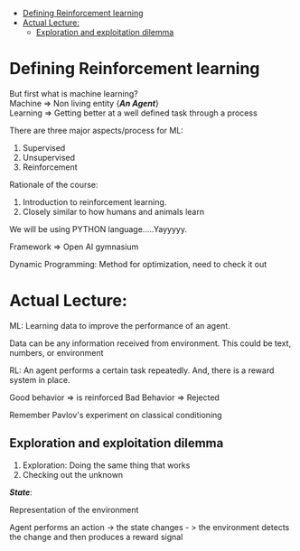 - [Defining Reinforcement learning](#defining-reinforcement-learning)
- [Actual Lecture:](#actual-lecture)
  - [Exploration and exploitation dilemma](#exploration-and-exploitation-dilemma)

# Defining Reinforcement learning

But first what is machine learning? \
Machine => Non living entity {***An Agent***}\
Learning => Getting better at a well defined task through a process

There are three major aspects/process for ML:

1.  Supervised
2.  Unsupervised
3.  Reinforcement

Rationale of the course:
1. Introduction to reinforcement learning.
2. Closely similar to how humans and animals learn

We will be using PYTHON language.....Yayyyyy.

Framework => Open AI gymnasium 


Dynamic Programming: Method for optimization, need to check it out


# Actual Lecture:
ML: Learning data to improve the performance of an agent.

Data can be any information received from environment. This could be text, numbers, or environment 

RL: 
An agent performs a certain task repeatedly. And, there is a reward system in place.

Good behavior => is reinforced
Bad Behavior => Rejected

Remember Pavlov's experiment on classical conditioning 



## Exploration and exploitation dilemma
1. Exploration: Doing the same thing that works
2. Checking out the unknown


***State***:

Representation of the environment

Agent  performs an action -> the state changes - > the environment detects the change and then produces a reward signal 


